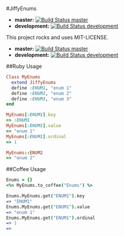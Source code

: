 #JiffyEnums

* **master:** [![Build Status master](https://travis-ci.org/Identified/jiffy_enums.png?branch=master)](https://travis-ci.org/Identified/jiffy_enums)
* **development:** [![Build Status development](https://travis-ci.org/Identified/jiffy_enums.png?branch=development)](https://travis-ci.org/Identified/jiffy_enums)


This project rocks and uses MIT-LICENSE.

* **master:** [![Build Status master](https://travis-ci.org/Identified/jiffy_enums.png?branch=master)](https://travis-ci.org/Identified/jiffy_enums)
* **development:** [![Build Status development](https://travis-ci.org/Identified/jiffy_enums.png?branch=development)](https://travis-ci.org/Identified/jiffy_enums)

##Ruby Usage
```ruby
Class MyEnums
  extend JiffyEnums
  define :ENUM1, "enum 1"
  define :ENUM2, "enum 2"
  define :ENUM3, "enum 3"
end

MyEnums[:ENUM1].key
=> :ENUM1
MyEnums[:ENUM1].value
=> "enum 1"
MyEnums[:ENUM1].ordinal
=> 1

MyEnums::ENUM2
=> "enum 2"
```

##Coffee Usage
```coffeescript
Enums = {}
<%= MyEnums.to_coffee("Enums") %>

Enums.MyEnums.get("ENUM1").key
=> "ENUM1"
Enums.MyEnums.get("ENUM1").value
=> "enum 1"
Enums.MyEnums.get("ENUM1").ordinal
=> 1
=>
```
